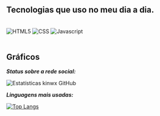 ## Tecnologias que uso no meu dia a dia.

<div style="display: inline_block"><br/>
    <img align="center" alt="HTML5" src="https://img.shields.io/badge/HTML5-E34F26?style=for-the-badge&logo=html5&logoColor=white" >
    <img align="center" alt="CSS" src="https://img.shields.io/badge/CSS3-1572B6?style=for-the-badge&logo=css3&logoColor=white" >
    <img align="center" alt="Javascript" src="https://img.shields.io/badge/Javascript-yellow?style=for-the-badge&logo=javascript&logoColor=f5f5f5">
</div><br/>

## Gráficos 
**_Status sobre a rede social:_**

![Estatísticas kinwx GitHub](https://github-readme-stats.vercel.app/api?username=kinwx&show_icons=true&theme=dark)

**_Linguagens mais usadas:_**

[![Top Langs](https://github-readme-stats.vercel.app/api/top-langs/?username=kinwx&layout=compact)](https://github.com/kinwx/github-readme-stats)

